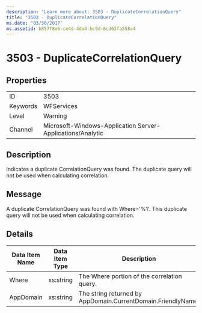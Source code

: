 ```yaml
---
description: "Learn more about: 3503 - DuplicateCorrelationQuery"
title: "3503 - DuplicateCorrelationQuery"
ms.date: "03/30/2017"
ms.assetid: b857f8e6-ce4d-4da4-bc9d-6cd63fa558a4
---
```

# 3503 - DuplicateCorrelationQuery

## Properties  
  
|||  
|-|-|  
|ID|3503|  
|Keywords|WFServices|  
|Level|Warning|  
|Channel|Microsoft-Windows-Application Server-Applications/Analytic|  
  
## Description  

 Indicates a duplicate CorrelationQuery was found. The duplicate query will not be used when calculating correlation.  
  
## Message  

 A duplicate CorrelationQuery was found with Where='%1'. This duplicate query will not be used when calculating correlation.  
  
## Details  
  
|Data Item Name|Data Item Type|Description|  
|--------------------|--------------------|-----------------|  
|Where|xs:string|The Where portion of the correlation query.|  
|AppDomain|xs:string|The string returned by AppDomain.CurrentDomain.FriendlyName.|
